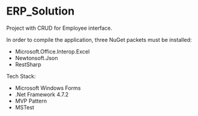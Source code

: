 # ERP_Solution
Project with CRUD for Employee interface.

In order to compile the application, three NuGet packets must be installed:
- Microsoft.Office.Interop.Excel
- Newtonsoft.Json
- RestSharp

Tech Stack:
- Microsoft Windows Forms
- .Net Framework 4.7.2
- MVP Pattern
- MSTest
